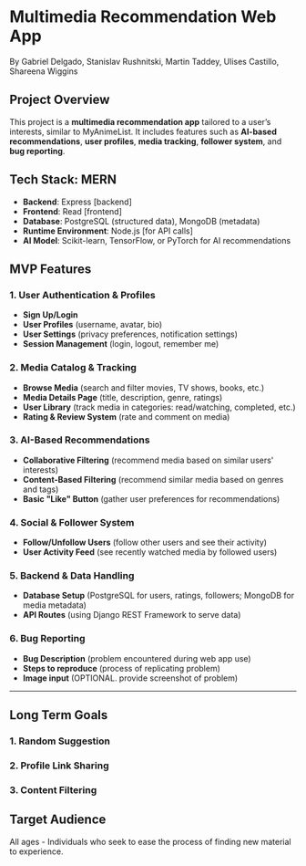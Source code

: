 # Multimedia Recommendation Web App

By Gabriel Delgado, Stanislav Rushnitski, Martin Taddey, Ulises Castillo, Shareena Wiggins

## Project Overview
This project is a **multimedia recommendation app** tailored to a user’s interests, similar to MyAnimeList. It includes features such as **AI-based recommendations**, **user profiles**, **media tracking**, **follower system**, and **bug reporting**.

## Tech Stack: MERN
- **Backend**: Express [backend]
- **Frontend**: Read [frontend]
- **Database**: PostgreSQL (structured data), MongoDB (metadata)
- **Runtime Environment**: Node.js [for API calls]
- **AI Model**: Scikit-learn, TensorFlow, or PyTorch for AI recommendations

## MVP Features

### 1. **User Authentication & Profiles**
- **Sign Up/Login** 
- **User Profiles** (username, avatar, bio)
- **User Settings** (privacy preferences, notification settings)
- **Session Management** (login, logout, remember me)

### 2. **Media Catalog & Tracking**
- **Browse Media** (search and filter movies, TV shows, books, etc.)
- **Media Details Page** (title, description, genre, ratings)
- **User Library** (track media in categories: read/watching, completed, etc.)
- **Rating & Review System** (rate and comment on media)

### 3. **AI-Based Recommendations**
- **Collaborative Filtering** (recommend media based on similar users' interests)
- **Content-Based Filtering** (recommend similar media based on genres and tags)
- **Basic "Like" Button** (gather user preferences for recommendations)

### 4. **Social & Follower System**
- **Follow/Unfollow Users** (follow other users and see their activity)
- **User Activity Feed** (see recently watched media by followed users)

### 5. **Backend & Data Handling**
- **Database Setup** (PostgreSQL for users, ratings, followers; MongoDB for media metadata)
- **API Routes** (using Django REST Framework to serve data)

### 6. **Bug Reporting**
- **Bug Description** (problem encountered during web app use)
- **Steps to reproduce** (process of replicating problem)
- **Image input** (OPTIONAL. provide screenshot of problem)

---

## Long Term Goals

### 1. **Random Suggestion**
### 2. **Profile Link Sharing**
### 3. **Content Filtering**

## Target Audience
All ages - Individuals who seek to ease the process of finding new material to experience.
